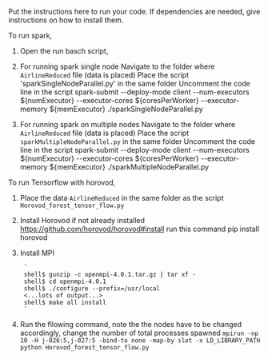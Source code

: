 Put the instructions here to run your code. If dependencies are needed, give instructions on how to install them.

To run spark,


1. Open the run basch script,
2. For running spark single node 
   Navigate to the folder where `AirlineReduced` file (data is placed)
   Place the script 'sparkSingleNodeParallel.py' in the same folder
   Uncomment the code line in the script
   spark-submit --deploy-mode client --num-executors ${numExecutor} --executor-cores ${coresPerWorker} --executor-memory ${memExecutor} ./sparkSingleNodeParallel.py
   
3. For running spark on multiple nodes
   Navigate to the folder where `AirlineReduced` file (data is placed)
   Place the script `sparkMultipleNodeParallel.py` in the same folder
   Uncomment the code line in the script
   spark-submit --deploy-mode client --num-executors ${numExecutor} --executor-cores ${coresPerWorker} --executor-memory ${memExecutor} ./sparkMultipleNodeParallel.py

   
To run Tensorflow with horovod,

1. Place the data `AirlineReduced` in the same folder as the script `Horovod_forest_tensor_flow.py`
2. Install Horovod if not already installed 
	https://github.com/horovod/horovod#install
	run this command pip install horovod
3. Install MPI

		`
		shell$ gunzip -c openmpi-4.0.1.tar.gz | tar xf -
		shell$ cd openmpi-4.0.1
		shell$ ./configure --prefix=/usr/local
		<...lots of output...>
		shell$ make all install
		`
		
3. Run the fllowing command, note the the nodes have to be changed accordingly, change the number of total processes spawned
	`mpirun -np 10 -H j-026:5,j-027:5 -bind-to none -map-by slot -x LD_LIBRARY_PATH python Horovod_forest_tensor_flow.py`
		
		
